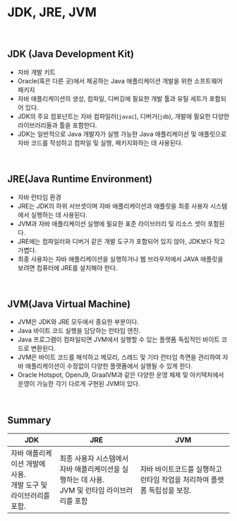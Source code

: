 # JDK, JRE, JVM

<br>

## JDK (Java Development Kit)

- 자바 개발 키트
- Oracle(혹은 다른 곳)에서 제공하는 Java 애플리케이션 개발을 위한 소프트웨어 패키지
- 자바 애플리케이션의 생성, 컴파일, 디버깅에 필요한 개발 툴과 유틸 세트가 포함되어 있다.
- JDK의 주요 컴포넌트는 자바 컴파일러(`javac`), 디버거(`jdb`), 개발에 필요한 다양한 라이브러리들과 툴을 포함한다.
- JDK는 일반적으로 Java 개발자가 실행 가능한 Java 애플리케이션 및 애플릿으로 자바 코드를 작성하고 컴파일 및 실행, 패키지화하는 데 사용된다.

<br>

## JRE(Java Runtime Environment)

- 자바 런타임 환경
- JRE는 JDK의 하위 서브셋이며 자바 애플리케이션과 애플릿을 최종 사용자 시스템에서 실행하는 데 사용된다.
- JVM과 자바 애플리케이션 실행에 필요한 표준 라이브러리 및 리소스 셋이 포함된다.
- JRE에는 컴파일러와 디버거 같은 개발 도구가 포함되어 있지 않아, JDK보다 작고 가볍다.
- 최종 사용자는 자바 애플리케이션을 실행하거나 웹 브라우저에서 JAVA 애플릿을 보려면 컴퓨터에 JRE를 설치해야 한다.

<br>

## JVM(Java Virtual Machine)

- JVM은 JDK와 JRE 모두에서 중요한 부분이다.
- Java 바이트 코드 실행을 담당하는 런타임 엔진.
- Java 프로그램이 컴파일되면 JVM에서 실행할 수 있는 플랫폼 독립적인 바이트 코드로 변환된다.
- JVM은 바이트 코드를 해석하고 메모리, 스레드 및 기타 런타임 측면을 관리하여 자바 애플리케이션이 수정없이 다양한 플랫폼에서 실행될 수 있게 한다.
- Oracle Hotspot, OpenJ9, GraalVM과 같은 다양한 운영 체제 및 아키텍처에서 운영이 가능한 각기 다르게 구현된 JVM이 있다.

<br>

## Summary

| JDK                                         | JRE                                                           | JVM                                        |
|---------------------------------------------|---------------------------------------------------------------|--------------------------------------------|
| 자바 애플리케이션 개발에 사용.<br>개발 도구 및 라이브러리를 포함. | 최종 사용자 시스템에서 자바 애플리케이션을 실행하는 데 사용.<br>JVM 및 런타임 라이브러리를 포함 | 자바 바이트코드를 실행하고 런타임 작업을 처리하여 플랫폼 독립성을 보장. |